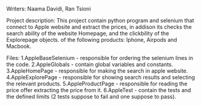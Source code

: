 Writers:
Naama Davidi, Ran Tsioni

Project description:
This project contain python program and selenium that connect to Apple website and extract the prices,
in addison its checks the search ability of the website Homepage, and the clickbility of the Explorepage objects.
of the following products: Iphone, Airpods and Macbook.

Files:
1.AppleBaseSelenium - responsible for ordering the selenium lines in the code.
2.AppleGlobals - contain global variables and constants.
3.AppleHomePage - responsible for making the search in apple website.
4.AppleExplorePage - responsible for showing search results and selecting the relevant products.
5.AppleProductPage - responsible for reading the price offer extracting the price from it.
6.AppleTest - contain the tests and the defined limits (2 tests suppose to fail and one suppose to pass).
